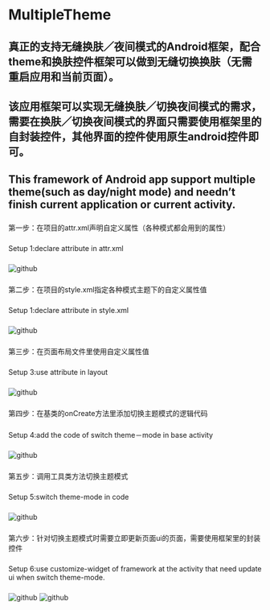 MultipleTheme
=================================== 
真正的支持无缝换肤／夜间模式的Android框架，配合theme和换肤控件框架可以做到无缝切换换肤（无需重启应用和当前页面）。
-----------------------------------
该应用框架可以实现无缝换肤／切换夜间模式的需求，需要在换肤／切换夜间模式的界面只需要使用框架里的自封装控件，其他界面的控件使用原生android控件即可。
-----------------------------------
This framework of Android app support multiple theme(such as day/night mode) and needn’t finish current application or current activity.
-----------------------------------
###
第一步：在项目的attr.xml声明自定义属性（各种模式都会用到的属性）
###
Setup 1:declare attribute in attr.xml
###
![github](https://github.com/dersoncheng/MultipleTheme/blob/master/source/setup1.png "github") 
###
第二步：在项目的style.xml指定各种模式主题下的自定义属性值
###
Setup 1:declare attribute in style.xml
###
![github](https://github.com/dersoncheng/MultipleTheme/blob/master/source/setup2.png "github") 
###
第三步：在页面布局文件里使用自定义属性值
###
Setup 3:use attribute in layout
###
![github](https://github.com/dersoncheng/MultipleTheme/blob/master/source/setup6.png "github") 
###
第四步：在基类的onCreate方法里添加切换主题模式的逻辑代码
###
Setup 4:add the code of switch theme－mode in base activity
###
![github](https://github.com/dersoncheng/MultipleTheme/blob/master/source/setup3.png "github") 
###
第五步：调用工具类方法切换主题模式
###
Setup 5:switch theme-mode in code
###
![github](https://github.com/dersoncheng/MultipleTheme/blob/master/source/setup4.png "github") 

###
第六步：针对切换主题模式时需要立即更新页面ui的页面，需要使用框架里的封装控件
###
Setup 6:use customize-widget of framework at the activity that need update ui when switch theme-mode. 
###
![github](https://github.com/dersoncheng/MultipleTheme/blob/master/source/setup5.png 
"github") 
![github](https://github.com/dersoncheng/MultipleTheme/blob/master/source/setup7.png 
"github") 